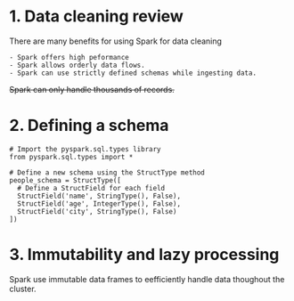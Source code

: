 # 1. Data cleaning review

There are many benefits for using Spark for data cleaning 

    - Spark offers high peformance
    - Spark allows orderly data flows.
    - Spark can use strictly defined schemas while ingesting data. 
        
~~Spark can only handle thousands of records.~~

# 2. Defining a schema

```
# Import the pyspark.sql.types library
from pyspark.sql.types import *

# Define a new schema using the StructType method
people_schema = StructType([
  # Define a StructField for each field
  StructField('name', StringType(), False),
  StructField('age', IntegerType(), False), 
  StructField('city', StringType(), False)
])
```

# 3. Immutability and lazy processing

Spark use immutable data frames to eefficiently handle data thoughout the cluster.